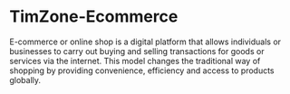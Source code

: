 # TimZone-Ecommerce
E-commerce or online shop is a digital platform that allows individuals or businesses to carry out buying and selling transactions for goods or services via the internet. This model changes the traditional way of shopping by providing convenience, efficiency and access to products globally.
